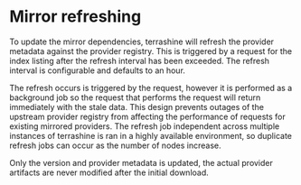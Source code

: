 # Mirror refreshing

To update the mirror dependencies, terrashine will refresh the provider metadata against the provider registry.
This is triggered by a request for the index listing after the refresh interval has been exceeded.
The refresh interval is configurable and defaults to an hour.

The refresh occurs is triggered by the request, however it is performed as a background job so the request that performs the request will return immediately with the stale data.
This design prevents outages of the upstream provider registry from affecting the performance of requests for existing mirrored providers.
The refresh job independent across multiple instances of terrashine is ran in a highly
available environment, so duplicate refresh jobs can occur as the number of nodes increase.

Only the version and provider metadata is updated, the actual provider artifacts are never modified after the initial download.
